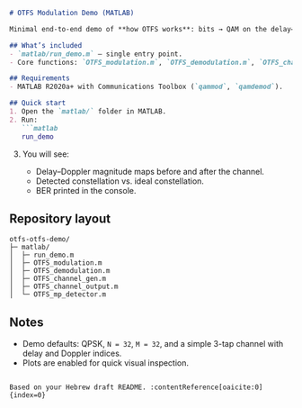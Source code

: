 

````markdown
# OTFS Modulation Demo (MATLAB)

Minimal end-to-end demo of **how OTFS works**: bits → QAM on the delay–Doppler grid → ISFFT/Heisenberg for TX → channel with delay+Doppler → demodulation (Wigner+SFFT) → Message-Passing detection → BER.

## What’s included
- `matlab/run_demo.m` — single entry point.
- Core functions: `OTFS_modulation.m`, `OTFS_demodulation.m`, `OTFS_channel_gen.m`, `OTFS_channel_output.m`, `OTFS_mp_detector.m`.

## Requirements
- MATLAB R2020a+ with Communications Toolbox (`qammod`, `qamdemod`).

## Quick start
1. Open the `matlab/` folder in MATLAB.
2. Run:
   ```matlab
   run_demo
````

3. You will see:

   * Delay–Doppler magnitude maps before and after the channel.
   * Detected constellation vs. ideal constellation.
   * BER printed in the console.

## Repository layout

```
otfs-otfs-demo/
├─ matlab/
│  ├─ run_demo.m
│  ├─ OTFS_modulation.m
│  ├─ OTFS_demodulation.m
│  ├─ OTFS_channel_gen.m
│  ├─ OTFS_channel_output.m
│  └─ OTFS_mp_detector.m
```

## Notes

* Demo defaults: QPSK, `N = 32`, `M = 32`, and a simple 3-tap channel with delay and Doppler indices.
* Plots are enabled for quick visual inspection.

```

Based on your Hebrew draft README. :contentReference[oaicite:0]{index=0}
```
